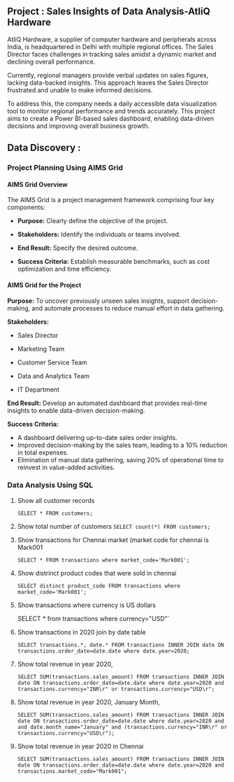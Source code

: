 ## Project : Sales Insights of Data Analysis-AtliQ Hardware

AtliQ Hardware, a supplier of computer hardware and peripherals across India, is headquartered in Delhi with multiple regional offices. The Sales Director faces challenges in tracking sales amidst a dynamic market and declining overall performance.

Currently, regional managers provide verbal updates on sales figures, lacking data-backed insights. This approach leaves the Sales Director frustrated and unable to make informed decisions.

To address this, the company needs a daily accessible data visualization tool to monitor regional performance and trends accurately. This project aims to create a Power BI-based sales dashboard, enabling data-driven decisions and improving overall business growth.

## Data Discovery :
### Project Planning Using AIMS Grid
#### AIMS Grid Overview

The AIMS Grid is a project management framework comprising four key components:

* **Purpose:** Clearly define the objective of the project.

* **Stakeholders:** Identify the individuals or teams involved.

* **End Result:** Specify the desired outcome.

* **Success Criteria:** Establish measurable benchmarks, such as cost optimization and time efficiency.


 #### AIMS Grid for the Project

**Purpose:** To uncover previously unseen sales insights, support decision-making, and automate processes to reduce manual effort in data gathering.

**Stakeholders:**

* Sales Director  

* Marketing Team

* Customer Service Team

* Data and Analytics Team

* IT Department

**End Result:** Develop an automated dashboard that provides real-time insights to enable data-driven decision-making.

**Success Criteria:**

* A dashboard delivering up-to-date sales order insights.
* Improved decision-making by the sales team, leading to a 10% reduction in total expenses.
* Elimination of manual data gathering, saving 20% of operational time to reinvest in value-added activities.

### Data Analysis Using SQL

1. Show all customer records

    `SELECT * FROM customers;`

 2. Show total number of customers
       `SELECT count(*) FROM customers;`

 3. Show transactions for Chennai market (market code for chennai is Mark001

    `SELECT * FROM transactions where market_code='Mark001';`

 4. Show distrinct product codes that were sold in chennai

    `SELECT distinct product_code FROM transactions where market_code='Mark001';`

 5. Show transactions where currency is US dollars

    SELECT * from transactions where currency="USD"`

 6. Show transactions in 2020 join by date table

    `SELECT transactions.*, date.* FROM transactions INNER JOIN date ON transactions.order_date=date.date where date.year=2020;`

 7. Show total revenue in year 2020,

    `SELECT SUM(transactions.sales_amount) FROM transactions INNER JOIN date ON transactions.order_date=date.date where date.year=2020 and transactions.currency="INR\r" or transactions.currency="USD\r";`
	
8. Show total revenue in year 2020, January Month,

    `SELECT SUM(transactions.sales_amount) FROM transactions INNER JOIN date ON transactions.order_date=date.date where date.year=2020 and and date.month_name="January" and (transactions.currency="INR\r" or transactions.currency="USD\r");`

 9. Show total revenue in year 2020 in Chennai

    `SELECT SUM(transactions.sales_amount) FROM transactions INNER JOIN date ON transactions.order_date=date.date where date.year=2020
and transactions.market_code="Mark001";`

